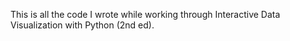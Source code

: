 This is all the code I wrote while working through Interactive Data Visualization with Python (2nd ed).
